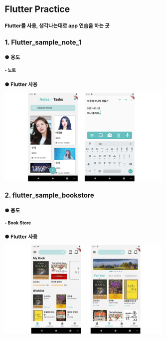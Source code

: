 # Flutter Practice

### Flutter를 사용, 생각나는대로 app 연습을 하는 곳



## 1. Flutter_sample_note_1

### 	● 용도

#### 			- 노트

### 	● Flutter 사용

![flutter_sample_note_1](./images/flutter_sample_note_1.png)



## 2. flutter_sample_bookstore

### 	● 용도

#### 			- Book Store

### 	● Flutter 사용

![flutter_sample_bookstore](./images/flutter_sample_bookstore.png)
